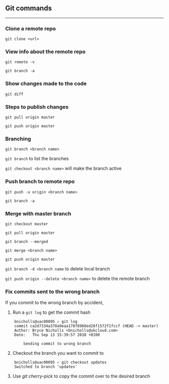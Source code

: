 ## Git commands
---
### Clone a remote repo
`git clone <url>`
### View info about the remote repo
`git remote -v` 

`git branch -a`

### Show changes made to the code
`git diff`

### Steps to publish changes
`git pull origin master`

`git push origin master`

### Branching
`git branch <branch name>`

`git branch` to list the branches

`git checkout <branch name>` will make the branch active

### Push branch to remote repo
`git push -u origin <branch name>`

`git branch -a`

### Merge with master branch
`git checkout master`

`git pull origin master`

`git branch --merged`

`git merge <branch name> `

`git push origin master`

`git branch -d <branch name` to delete local branch

`git push origin --delete <branch name>` to delete the remote branch

### Fix commits sent to the wrong branch

If you commit to the wrong branch by accident, 
1. Run a `git log` to get the commit hash
```
    bnicholls@uac00095 ✓ git log
    commit ca2d7334a370a9eaa178f8968ed26f1572f1fccf (HEAD -> master)
    Author: Bryce Nicholls <bnicholls@ukcloud.com>
    Date:   Thu Sep 13 15:39:57 2018 +0100

        Sending commit to wrong branch  
```
2. Checkout the branch you want to commit to
 

```
    bnicholls@uac00095 ✓ git checkout updates
    Switched to branch 'updates'
```
3. Use *git cherry-pick* to copy the commit over to the desired branch
```

